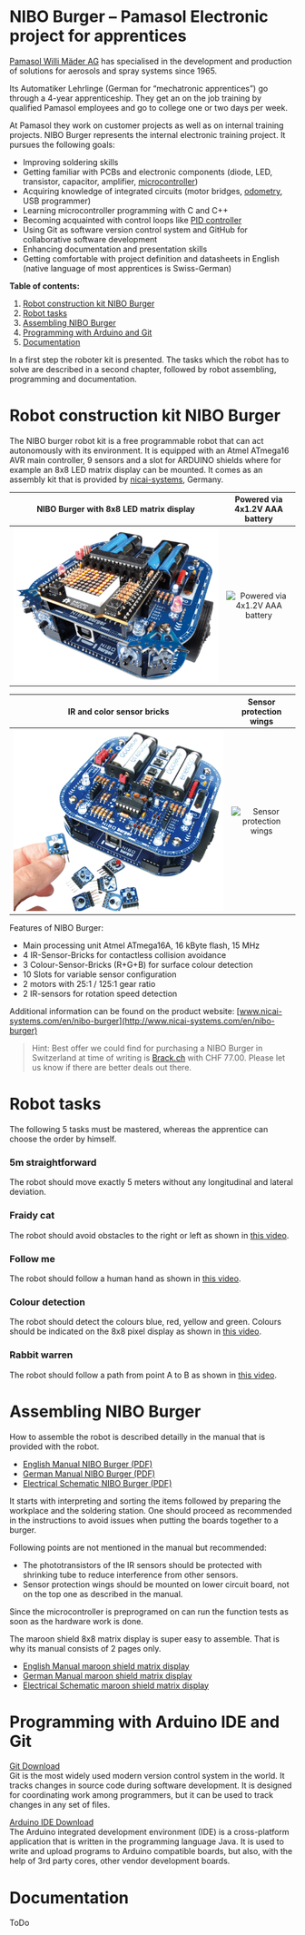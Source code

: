 # NIBO Burger – Pamasol Electronic project for apprentices

[Pamasol Willi Mäder AG](https://www.pamasol.com/) has specialised in the development and production of solutions for aerosols and spray systems since 1965. 

Its Automatiker Lehrlinge (German for “mechatronic apprentices”) go through a 4-year apprenticeship. They get an on the job training by qualified Pamasol employees and go to college one or two days per week.

At Pamasol they work on customer projects as well as on internal training projects. NIBO Burger represents the internal electronic training project. It pursues the following goals:

* Improving soldering skills
* Getting familiar with PCBs and electronic components (diode, LED, transistor, capacitor, amplifier, [microcontroller](https://en.wikipedia.org/wiki/Arduino_Uno))
* Acquiring knowledge of integrated circuits (motor bridges, [odometry](https://en.wikipedia.org/wiki/Odometry), USB programmer)
* Learning microcontroller programming with C and C++
* Becoming acquainted with control loops like [PID controller](https://en.wikipedia.org/wiki/PID_controller)
* Using Git as software version control system and GitHub for collaborative software development
* Enhancing documentation and presentation skills
* Getting comfortable with project definition and datasheets in English (native language of most apprentices is Swiss-German)

**Table of contents:**
1. [Robot construction kit NIBO Burger](#robot-construction-kit-nibo-burger)
2. [Robot tasks](#robot-tasks)
3. [Assembling NIBO Burger](#assembling-nibo-burger)
4. [Programming with Arduino and Git](#programming-with-arduino-and-git)
5. [Documentation](#documentation)

In a first step the roboter kit is presented. The tasks which the robot has to solve are described in a second chapter, followed by robot assembling, programming and documentation.

# Robot construction kit NIBO Burger
The NIBO burger robot kit is a free programmable robot that can act autonomously with its environment. It is equipped with an Atmel ATmega16 AVR main controller, 9 sensors and a slot for ARDUINO shields where for example an 8x8 LED matrix display can be mounted. It comes as an assembly kit that is provided by [nicai-systems](http://www.nicai-systems.com/), Germany. 

NIBO Burger with 8x8 LED matrix display | Powered via 4x1.2V AAA battery
:-------------------------:|:-------------------------:
![NIBO Burger with 8x8 LED matrix display](https://github.com/pamasol/Lehrlingsprojekt-Nibo-Burger/blob/master/documentation/src/nibo-burger_01.png "NIBO Burger with 8x8 LED matrix display")  |  ![Powered via 4x1.2V AAA battery](https://github.com/pamasol/Lehrlingsprojekt-Nibo-Burger/blob/master/documentation/src/nibo-burger_02.png "Powered via 4 x 1.2V AAA battery")

IR and color sensor bricks | Sensor protection wings
:-------------------------:|:-------------------------:
![IR and Color sensor bricks ](https://github.com/pamasol/Lehrlingsprojekt-Nibo-Burger/blob/master/documentation/src/nibo-burger_03.png "IR and Color sensor bricks ")  |  ![Sensor protection wings](https://github.com/pamasol/Lehrlingsprojekt-Nibo-Burger/blob/master/documentation/src/nibo-burger_04.png "Sensor protection wings")

Features of NIBO Burger:
* Main processing unit Atmel ATmega16A, 16 kByte flash, 15 MHz
* 4 IR-Sensor-Bricks for contactless collision avoidance
* 3 Colour-Sensor-Bricks (R+G+B) for surface colour detection
* 10 Slots for variable sensor configuration
* 2 motors with 25:1 / 125:1 gear ratio
* 2 IR-sensors for rotation speed detection

Additional information can be found on the product website: [www.nicai-systems.com/en/nibo-burger](http://www.nicai-systems.com/en/nibo-burger)

> Hint: Best offer we could find for purchasing a NIBO Burger in Switzerland at time of writing is [Brack.ch](https://www.brack.ch/nicai-systems-bausatz-nibo-burger-379831) with CHF 77.00. Please let us know if there are better deals out there.


# Robot tasks

The following 5 tasks must be mastered, whereas the apprentice can choose the order by himself.

### 5m straightforward  
The robot should move exactly 5 meters without any longitudinal and lateral deviation.

### Fraidy cat  
The robot should avoid obstacles to the right or left as shown in [this video](https://youtu.be/c-cpGMVMM1k).

### Follow me  
The robot should follow a human hand as shown in [this video](https://youtu.be/KMAIyAhpvuM).

### Colour detection  
The robot should detect the colours blue, red, yellow and green. Colours should be indicated on the 8x8 pixel display as shown in [this video](https://youtu.be/4foVZdhxUQg).

### Rabbit warren  
The robot should follow a path from point A to B as shown in [this video](https://youtu.be/VxXwEKlsGJY).


# Assembling NIBO Burger

How to assemble the robot is described detailly in the manual that is provided with the robot.

* [English Manual NIBO Burger (PDF)](http://download.nicai-systems.com/nibo/Manual_NIBOburger_20150908.pdf)
* [German Manual NIBO Burger (PDF)](http://download.nicai-systems.com/nibo/Doku_NIBOburger_20150909.pdf)
* [Electrical Schematic NIBO Burger (PDF)](http://download.nicai-systems.com/nibo/nibo_burger_schematic_1_09.pdf)

It starts with interpreting and sorting the items followed by preparing the workplace and the soldering station. One should proceed as recommended in the instructions to avoid issues when putting the boards together to a burger.

Following points are not mentioned in the manual but recommended:
* The phototransistors of the IR sensors should be protected with shrinking tube to reduce interference from other sensors.
* Sensor protection wings should be mounted on lower circuit board, not on the top one as described in the manual.
 
Since the microcontroller is preprogramed on can run the function tests as soon as the hardware work is done.

The maroon shield 8x8 matrix display is super easy to assemble. That is why its manual consists of 2 pages only.

* [English Manual maroon shield matrix display](http://download.nicai-systems.com/nibo/Anleitung-EN_maroon_SHIELD.pdf)
* [German Manual maroon shield matrix display](http://www.nicai-systems.com/de/robotik/nibo-burger/maroon-shield)
* [Electrical Schematic maroon shield matrix display](http://download.nicai-systems.com/nibo/maroon_shield_1_03_schematic.pdf)


# Programming with Arduino IDE and Git

[Git Download](https://git-scm.com/downloads)  
Git is the most widely used modern version control system in the world. It tracks changes in source code during software development. It is designed for coordinating work among programmers, but it can be used to track changes in any set of files.

[Arduino IDE Download](https://www.arduino.cc/en/main/software)  
The Arduino integrated development environment (IDE) is a cross-platform application that is written in the programming language Java. It is used to write and upload programs to Arduino compatible boards, but also, with the help of 3rd party cores, other vendor development boards.


# Documentation

ToDo
